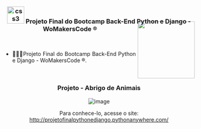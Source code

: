 <div align="center">
<h3><img src="https://i.pinimg.com/originals/e7/26/c7/e726c74ac081eed50feee1433d12c998.gif" alt="css3" width="45"> Projeto Final do Bootcamp Back-End Python e Django - WoMakersCode ®
 
<img align="right" width="150px" style="margin-top:-10px" src="https://user-images.githubusercontent.com/71572039/216510822-39114072-9905-4308-b0ee-3a4bddc8b76f.png">
</div>
</br>
<div align="justify">
 
- 👷🏻‍♀Projeto Final do Bootcamp Back-End Python e Django - WoMakersCode ®.

</div>
</br>

<div align="center">

 <h3><strong>Projeto - Abrigo de Animais</strong></h3>

 ![image](https://github.com/GleicianeSilva/projeto-final_python_e_dango/assets/71572039/8a62c259-7543-40c9-b356-411f8e158237)

Para conhece-lo, acesse o site: 
http://projetofinalpythonedjango.pythonanywhere.com/
</div>
